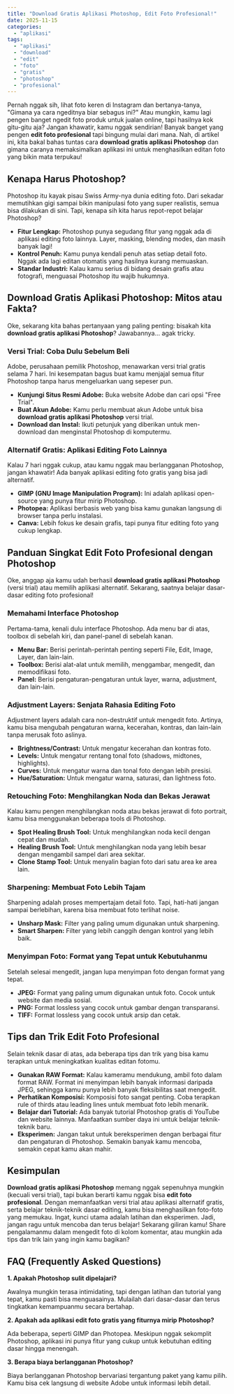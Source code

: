 ```yaml
---
title: "Download Gratis Aplikasi Photoshop, Edit Foto Profesional!"
date: 2025-11-15
categories: 
  - "aplikasi"
tags: 
  - "aplikasi"
  - "download"
  - "edit"
  - "foto"
  - "gratis"
  - "photoshop"
  - "profesional"
---
```


Pernah nggak sih, lihat foto keren di Instagram dan bertanya-tanya, "Gimana ya cara ngeditnya biar sebagus ini?" Atau mungkin, kamu lagi pengen banget ngedit foto produk untuk jualan online, tapi hasilnya kok gitu-gitu aja? Jangan khawatir, kamu nggak sendirian! Banyak banget yang pengen **edit foto profesional** tapi bingung mulai dari mana. Nah, di artikel ini, kita bakal bahas tuntas cara **download gratis aplikasi Photoshop** dan gimana caranya memaksimalkan aplikasi ini untuk menghasilkan editan foto yang bikin mata terpukau!

## Kenapa Harus Photoshop?

Photoshop itu kayak pisau Swiss Army-nya dunia editing foto. Dari sekadar memutihkan gigi sampai bikin manipulasi foto yang super realistis, semua bisa dilakukan di sini. Tapi, kenapa sih kita harus repot-repot belajar Photoshop?

- **Fitur Lengkap:** Photoshop punya segudang fitur yang nggak ada di aplikasi editing foto lainnya. Layer, masking, blending modes, dan masih banyak lagi!
- **Kontrol Penuh:** Kamu punya kendali penuh atas setiap detail foto. Nggak ada lagi editan otomatis yang hasilnya kurang memuaskan.
- **Standar Industri:** Kalau kamu serius di bidang desain grafis atau fotografi, menguasai Photoshop itu wajib hukumnya.

## Download Gratis Aplikasi Photoshop: Mitos atau Fakta?

Oke, sekarang kita bahas pertanyaan yang paling penting: bisakah kita **download gratis aplikasi Photoshop**? Jawabannya... agak tricky.

### Versi Trial: Coba Dulu Sebelum Beli

Adobe, perusahaan pemilik Photoshop, menawarkan versi trial gratis selama 7 hari. Ini kesempatan bagus buat kamu menjajal semua fitur Photoshop tanpa harus mengeluarkan uang sepeser pun.

- **Kunjungi Situs Resmi Adobe:** Buka website Adobe dan cari opsi "Free Trial".
- **Buat Akun Adobe:** Kamu perlu membuat akun Adobe untuk bisa **download gratis aplikasi Photoshop** versi trial.
- **Download dan Instal:** Ikuti petunjuk yang diberikan untuk men-download dan menginstal Photoshop di komputermu.

### Alternatif Gratis: Aplikasi Editing Foto Lainnya

Kalau 7 hari nggak cukup, atau kamu nggak mau berlangganan Photoshop, jangan khawatir! Ada banyak aplikasi editing foto gratis yang bisa jadi alternatif.

- **GIMP (GNU Image Manipulation Program):** Ini adalah aplikasi open-source yang punya fitur mirip Photoshop.
- **Photopea:** Aplikasi berbasis web yang bisa kamu gunakan langsung di browser tanpa perlu instalasi.
- **Canva:** Lebih fokus ke desain grafis, tapi punya fitur editing foto yang cukup lengkap.

## Panduan Singkat Edit Foto Profesional dengan Photoshop

Oke, anggap aja kamu udah berhasil **download gratis aplikasi Photoshop** (versi trial) atau memilih aplikasi alternatif. Sekarang, saatnya belajar dasar-dasar editing foto profesional!

### Memahami Interface Photoshop

Pertama-tama, kenali dulu interface Photoshop. Ada menu bar di atas, toolbox di sebelah kiri, dan panel-panel di sebelah kanan.

- **Menu Bar:** Berisi perintah-perintah penting seperti File, Edit, Image, Layer, dan lain-lain.
- **Toolbox:** Berisi alat-alat untuk memilih, menggambar, mengedit, dan memodifikasi foto.
- **Panel:** Berisi pengaturan-pengaturan untuk layer, warna, adjustment, dan lain-lain.

### Adjustment Layers: Senjata Rahasia Editing Foto

Adjustment layers adalah cara non-destruktif untuk mengedit foto. Artinya, kamu bisa mengubah pengaturan warna, kecerahan, kontras, dan lain-lain tanpa merusak foto aslinya.

- **Brightness/Contrast:** Untuk mengatur kecerahan dan kontras foto.
- **Levels:** Untuk mengatur rentang tonal foto (shadows, midtones, highlights).
- **Curves:** Untuk mengatur warna dan tonal foto dengan lebih presisi.
- **Hue/Saturation:** Untuk mengatur warna, saturasi, dan lightness foto.

### Retouching Foto: Menghilangkan Noda dan Bekas Jerawat

Kalau kamu pengen menghilangkan noda atau bekas jerawat di foto portrait, kamu bisa menggunakan beberapa tools di Photoshop.

- **Spot Healing Brush Tool:** Untuk menghilangkan noda kecil dengan cepat dan mudah.
- **Healing Brush Tool:** Untuk menghilangkan noda yang lebih besar dengan mengambil sampel dari area sekitar.
- **Clone Stamp Tool:** Untuk menyalin bagian foto dari satu area ke area lain.

### Sharpening: Membuat Foto Lebih Tajam

Sharpening adalah proses mempertajam detail foto. Tapi, hati-hati jangan sampai berlebihan, karena bisa membuat foto terlihat noise.

- **Unsharp Mask:** Filter yang paling umum digunakan untuk sharpening.
- **Smart Sharpen:** Filter yang lebih canggih dengan kontrol yang lebih baik.

### Menyimpan Foto: Format yang Tepat untuk Kebutuhanmu

Setelah selesai mengedit, jangan lupa menyimpan foto dengan format yang tepat.

- **JPEG:** Format yang paling umum digunakan untuk foto. Cocok untuk website dan media sosial.
- **PNG:** Format lossless yang cocok untuk gambar dengan transparansi.
- **TIFF:** Format lossless yang cocok untuk arsip dan cetak.

## Tips dan Trik Edit Foto Profesional

Selain teknik dasar di atas, ada beberapa tips dan trik yang bisa kamu terapkan untuk meningkatkan kualitas editan fotomu.

- **Gunakan RAW Format:** Kalau kameramu mendukung, ambil foto dalam format RAW. Format ini menyimpan lebih banyak informasi daripada JPEG, sehingga kamu punya lebih banyak fleksibilitas saat mengedit.
- **Perhatikan Komposisi:** Komposisi foto sangat penting. Coba terapkan rule of thirds atau leading lines untuk membuat foto lebih menarik.
- **Belajar dari Tutorial:** Ada banyak tutorial Photoshop gratis di YouTube dan website lainnya. Manfaatkan sumber daya ini untuk belajar teknik-teknik baru.
- **Eksperimen:** Jangan takut untuk bereksperimen dengan berbagai fitur dan pengaturan di Photoshop. Semakin banyak kamu mencoba, semakin cepat kamu akan mahir.

## Kesimpulan

**Download gratis aplikasi Photoshop** memang nggak sepenuhnya mungkin (kecuali versi trial), tapi bukan berarti kamu nggak bisa **edit foto profesional**. Dengan memanfaatkan versi trial atau aplikasi alternatif gratis, serta belajar teknik-teknik dasar editing, kamu bisa menghasilkan foto-foto yang memukau. Ingat, kunci utama adalah latihan dan eksperimen. Jadi, jangan ragu untuk mencoba dan terus belajar! Sekarang giliran kamu! Share pengalamanmu dalam mengedit foto di kolom komentar, atau mungkin ada tips dan trik lain yang ingin kamu bagikan?

## FAQ (Frequently Asked Questions)

**1\. Apakah Photoshop sulit dipelajari?**

Awalnya mungkin terasa intimidating, tapi dengan latihan dan tutorial yang tepat, kamu pasti bisa menguasainya. Mulailah dari dasar-dasar dan terus tingkatkan kemampuanmu secara bertahap.

**2\. Apakah ada aplikasi edit foto gratis yang fiturnya mirip Photoshop?**

Ada beberapa, seperti GIMP dan Photopea. Meskipun nggak sekomplit Photoshop, aplikasi ini punya fitur yang cukup untuk kebutuhan editing dasar hingga menengah.

**3\. Berapa biaya berlangganan Photoshop?**

Biaya berlangganan Photoshop bervariasi tergantung paket yang kamu pilih. Kamu bisa cek langsung di website Adobe untuk informasi lebih detail.
